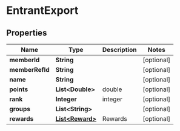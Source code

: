

# EntrantExport


## Properties

Name | Type | Description | Notes
------------ | ------------- | ------------- | -------------
**memberId** | **String** |  |  [optional]
**memberRefId** | **String** |  |  [optional]
**name** | **String** |  |  [optional]
**points** | **List&lt;Double&gt;** | double |  [optional]
**rank** | **Integer** | integer |  [optional]
**groups** | **List&lt;String&gt;** |  |  [optional]
**rewards** | [**List&lt;Reward&gt;**](Reward.md) | Rewards |  [optional]



